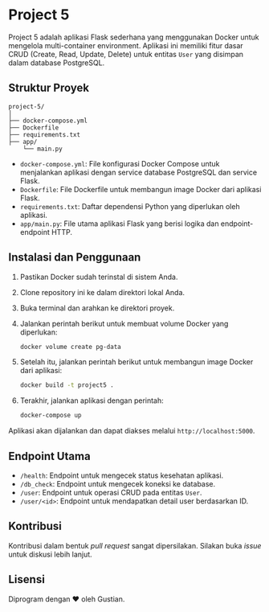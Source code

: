 # Project 5

Project 5 adalah aplikasi Flask sederhana yang menggunakan Docker untuk mengelola multi-container environment. Aplikasi ini memiliki fitur dasar CRUD (Create, Read, Update, Delete) untuk entitas `User` yang disimpan dalam database PostgreSQL.

## Struktur Proyek

```
project-5/
│
├── docker-compose.yml
├── Dockerfile
├── requirements.txt
├── app/
    └── main.py
```

- `docker-compose.yml`: File konfigurasi Docker Compose untuk menjalankan aplikasi dengan service database PostgreSQL dan service Flask.
- `Dockerfile`: File Dockerfile untuk membangun image Docker dari aplikasi Flask.
- `requirements.txt`: Daftar dependensi Python yang diperlukan oleh aplikasi.
- `app/main.py`: File utama aplikasi Flask yang berisi logika dan endpoint-endpoint HTTP.

## Instalasi dan Penggunaan

1. Pastikan Docker sudah terinstal di sistem Anda.
2. Clone repository ini ke dalam direktori lokal Anda.
3. Buka terminal dan arahkan ke direktori proyek.
4. Jalankan perintah berikut untuk membuat volume Docker yang diperlukan:

    ```bash
    docker volume create pg-data
    ```

5. Setelah itu, jalankan perintah berikut untuk membangun image Docker dari aplikasi:

    ```bash
    docker build -t project5 .
    ```

6. Terakhir, jalankan aplikasi dengan perintah:

    ```bash
    docker-compose up
    ```

Aplikasi akan dijalankan dan dapat diakses melalui `http://localhost:5000`.

## Endpoint Utama

- `/health`: Endpoint untuk mengecek status kesehatan aplikasi.
- `/db_check`: Endpoint untuk mengecek koneksi ke database.
- `/user`: Endpoint untuk operasi CRUD pada entitas `User`.
- `/user/<id>`: Endpoint untuk mendapatkan detail user berdasarkan ID.

## Kontribusi

Kontribusi dalam bentuk _pull request_ sangat dipersilakan. Silakan buka _issue_ untuk diskusi lebih lanjut.

## Lisensi

Diprogram dengan ❤️ oleh Gustian.
